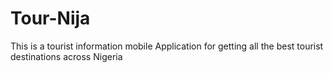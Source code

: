 # Tour-Nija

This is a tourist information mobile Application for getting all the best tourist destinations across Nigeria
